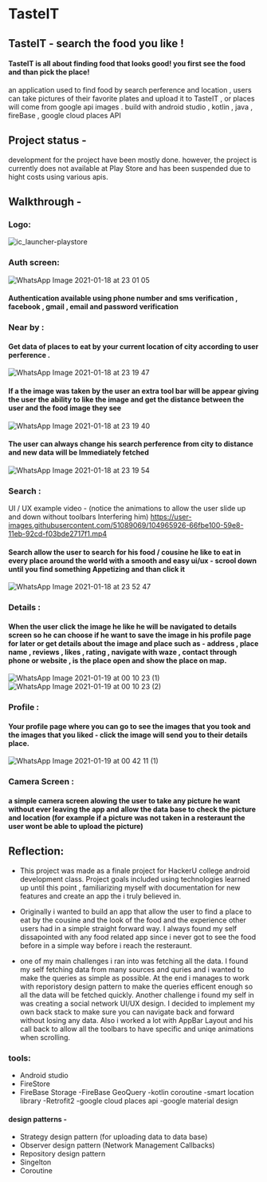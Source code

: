 # TasteIT
## TasteIT - search the food you like !
#### TasteIT is all about finding food that looks good! you first see the food and than pick the place! 
an application used to find food by search perference and location , users can take pictures of their favorite plates and upload it to TasteIT , or places will come from google  api images . build with android studio , kotlin , java , fireBase , google cloud places API

## Project status - 
development for the project have been mostly done. however, the project is currently does not available at Play Store and has been suspended due to hight costs using various apis. 

## Walkthrough - 
### Logo:
![ic_launcher-playstore](https://user-images.githubusercontent.com/51089069/104962923-2731fb00-59e2-11eb-8a08-657ad0a72840.jpg)


### Auth screen:
![WhatsApp Image 2021-01-18 at 23 01 05](https://user-images.githubusercontent.com/51089069/104962856-fbaf1080-59e1-11eb-95e8-21ca5f6eb99c.jpg)

#### Authentication available using phone number and sms verification , facebook , gmail , email and password verification 


### Near by :
#### Get data of places to eat by your current location of city according to user perference .
![WhatsApp Image 2021-01-18 at 23 19 47](https://user-images.githubusercontent.com/51089069/104964179-990b4400-59e4-11eb-8e33-9f489a0e9de0.jpg)
#### If a the image was taken by the user an extra tool bar will be appear giving the user the ability to like the image and get the distance between the user and the food image they see
![WhatsApp Image 2021-01-18 at 23 19 40](https://user-images.githubusercontent.com/51089069/104963933-2e5a0880-59e4-11eb-9e8a-b45ee8aedb33.jpg)
#### The user can always change his search perference from city to distance and new data will be Immediately fetched 
![WhatsApp Image 2021-01-18 at 23 19 54](https://user-images.githubusercontent.com/51089069/104964012-534e7b80-59e4-11eb-80a0-cbaa72c53aea.jpg)


### Search :

UI / UX example video - (notice the animations to allow the user slide up and down without toolbars Interfering him)
https://user-images.githubusercontent.com/51089069/104965926-66fbe100-59e8-11eb-92cd-f03bde2717f1.mp4

#### Search allow the user to search for his food / cousine he like to eat in every place around the world with a smooth and easy ui/ux - scrool down until you find something Appetizing and than click it 
![WhatsApp Image 2021-01-18 at 23 52 47](https://user-images.githubusercontent.com/51089069/104966287-2bade200-59e9-11eb-8612-26d0e4d22eaa.jpg)


### Details :

#### When the user click the image he like he will be navigated to details screen so he can choose if he want to save the image in his profile page for later or get details about the image and place such as - address , place name , reviews , likes , rating , navigate with waze , contact through phone or website , is the place open and show the place on map.

![WhatsApp Image 2021-01-19 at 00 10 23 (1)](https://user-images.githubusercontent.com/51089069/104967505-34ec7e00-59ec-11eb-8406-1e383f2bbb79.jpg)
![WhatsApp Image 2021-01-19 at 00 10 23 (2)](https://user-images.githubusercontent.com/51089069/104967566-5d747800-59ec-11eb-94d3-2722f56d0adf.jpg)

### Profile : 
#### Your profile page where you can go to see the images that you took and the images that you liked - click the image will send you to their details place.

![WhatsApp Image 2021-01-19 at 00 42 11 (1)](https://user-images.githubusercontent.com/51089069/104968967-ffe22a80-59ef-11eb-98e5-bb98cca4bd5d.jpg)

### Camera Screen :
#### a simple camera screen alowing the user to take any picture he want without ever leaving the app and allow the data base to check the picture and location (for example if a picture was not taken in a resteraunt the user wont be able to upload the picture)

## Reflection: 

- This project was made as a finale project for HackerU college android development class.  Project goals included using technologies learned up until this point , familiarizing myself with documentation for new features and create an app the i truly believed in.

- Originally i wanted to build an app that allow the user to find a place to eat by the cousine and the look of the food and the experience other users had in a simple straight forward way. I always found my self dissapointed with any food related app since i never got to see the food before in a simple way before i reach the resteraunt. 

- one of my main challenges i ran into was fetching all the data. I found my self fetching data from many sources and quries and i wanted to make the queries as simple as possible. At the end i manages to work with reporistory design pattern to make the queries efficent enough so all the data will be fetched quickly. Another challenge i found my self in was creating a social network UI/UX design. I decided to implement my own back stack to make sure you can navigate back and forward without losing any data. Also i worked a lot with AppBar Layout and his call back to allow all the toolbars to have specific and uniqe animations when scrolling. 

### tools:
 - Android studio 
 - FireStore 
 - FireBase Storage
 -FireBase GeoQuery 
 -kotlin coroutine 
 -smart location library 
 -Retrofit2 
 -google cloud places api
 -google material design 
 
 #### design patterns - 
 - Strategy design pattern (for uploading data to data base)
 - Observer design pattern (Network Management Callbacks)
 - Repository design pattern
 - Singelton 
 - Coroutine 
 
 

